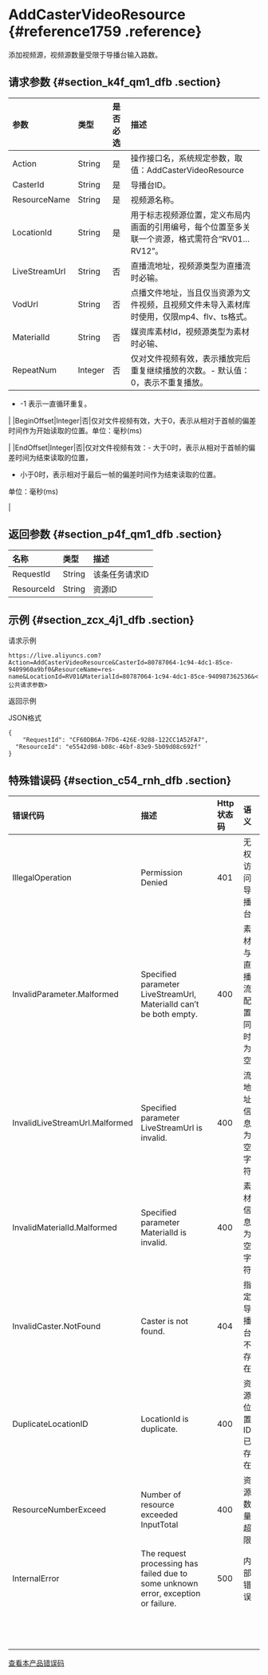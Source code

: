 # AddCasterVideoResource {#reference1759 .reference}

添加视频源，视频源数量受限于导播台输入路数。

## 请求参数 {#section_k4f_qm1_dfb .section}

|参数|类型|是否必选|描述|
|:-|:-|:---|:-|
|Action|String|是|操作接口名，系统规定参数，取值：AddCasterVideoResource|
|CasterId|String|是|导播台ID。|
|ResourceName|String|是|视频源名称。|
|LocationId|String|是|用于标志视频源位置，定义布局内画面的引用编号，每个位置至多关联一个资源，格式需符合“RV01…RV12”。|
|LiveStreamUrl|String|否|直播流地址，视频源类型为直播流时必输。|
|VodUrl|String|否|点播文件地址，当且仅当资源为文件视频，且视频文件未导入素材库时使用，仅限mp4、flv、ts格式。|
|MaterialId|String|否|媒资库素材Id，视频源类型为素材时必输、|
|RepeatNum|Integer|否|仅对文件视频有效，表示播放完后重复继续播放的次数。-   默认值：0，表示不重复播放。
-   -1 表示一直循环重复。

|
|BeginOffset|Integer|否|仅对文件视频有效，大于0，表示从相对于首帧的偏差时间作为开始读取的位置。单位：毫秒\(ms\)

|
|EndOffset|Integer|否|仅对文件视频有效：-   大于0时，表示从相对于首帧的偏差时间为结束读取的位置，
-   小于0时，表示相对于最后一帧的偏差时间作为结束读取的位置。

单位：毫秒\(ms\)

|

## 返回参数 {#section_p4f_qm1_dfb .section}

|名称|类型|描述|
|:-|:-|:-|
|RequestId|String|该条任务请求ID|
|ResourceId|String|资源ID|

## 示例 {#section_zcx_4j1_dfb .section}

请求示例

```
https://live.aliyuncs.com?Action=AddCasterVideoResource&CasterId=80787064-1c94-4dc1-85ce-9409960a9bf0&ResourceName=res-name&LocationId=RV01&MaterialId=80787064-1c94-4dc1-85ce-940987362536&<公共请求参数> 
```

返回示例

JSON格式

```
{
    "RequestId": "CF60DB6A-7FD6-426E-9288-122CC1A52FA7",
  "ResourceId": "e5542d98-b08c-46bf-83e9-5b09d08c692f"
}
```

## 特殊错误码 {#section_c54_rnh_dfb .section}

|错误代码|描述|Http 状态码|语义|
|:---|:-|:-------|:-|
|IllegalOperation|Permission Denied|401|无权访问导播台|
|InvalidParameter.Malformed|Specified parameter LiveStreamUrl, MaterialId can’t be both empty.|400|素材与直播流配置同时为空|
|InvalidLiveStreamUrl.Malformed|Specified parameter LiveStreamUrl is invalid.|400|流地址信息为空字符|
|InvalidMaterialId.Malformed|Specified parameter MaterialId is invalid.|400|素材信息为空字符|
|InvalidCaster.NotFound|Caster is not found.|404|指定导播台不存在|
|DuplicateLocationID|LocationId is duplicate.|400|资源位置ID已存在|
|ResourceNumberExceed|Number of resource exceeded InputTotal|400|资源数量超限|
|InternalError|The request processing has failed due to some unknown error, exception or failure.|500|内部错误|
| | | | |
| | | | |
| | | | |

 [查看本产品错误码](https://error-center.aliyun.com/status/product/live) 

